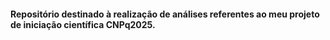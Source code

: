 #### Repositório destinado à realização de análises referentes ao meu projeto de iniciação científica CNPq2025.
